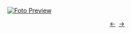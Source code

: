 [![Foto Preview](preview/n725.avif)](https://20essentials.github.io/project-000-725)

<div align="center" style="display: flex; justify-content: center;">
  <a  href="https://github.com/20essentials/project-000-724" target="_blank">&#8592;</a>
  &nbsp;&nbsp;
  <a  href="https://github.com/20essentials/project-000-726" target="_blank">&#8594;</a>
</div>
